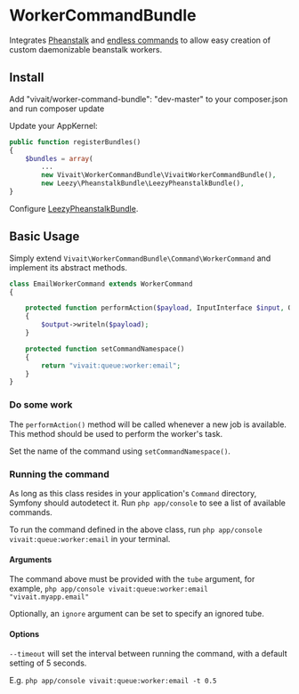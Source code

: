 # WorkerCommandBundle

Integrates [Pheanstalk](https://github.com/pda/pheanstalk) and [endless commands](https://github.com/mac-cain13/daemonizable-command) to allow easy creation of custom daemonizable beanstalk workers.

## Install


Add "vivait/worker-command-bundle": "dev-master" to your composer.json and run composer update
    
Update your AppKernel:

```php
public function registerBundles()
{
    $bundles = array(
        ...
        new Vivait\WorkerCommandBundle\VivaitWorkerCommandBundle(),
        new Leezy\PheanstalkBundle\LeezyPheanstalkBundle(),
}
```
    
Configure [LeezyPheanstalkBundle](https://github.com/armetiz/LeezyPheanstalkBundle/blob/master/Resources/doc/2-configuration.md).
    

## Basic Usage

Simply extend `Vivait\WorkerCommandBundle\Command\WorkerCommand` and implement its abstract methods.

```php
class EmailWorkerCommand extends WorkerCommand
{

    protected function performAction($payload, InputInterface $input, OutputInterface $output)
    {
        $output->writeln($payload);
    }

    protected function setCommandNamespace()
    {
        return "vivait:queue:worker:email";
    }
}
```
    
### Do some work

The `performAction()` method will be called whenever a new job is available. This method should be used to perform the
worker's task.

Set the name of the command using `setCommandNamespace()`.

### Running the command

As long as this class resides in your application's `Command` directory, Symfony should autodetect it. Run `php app/console`
to see a list of available commands.

To run the command defined in the above class, run `php app/console vivait:queue:worker:email` in your terminal.

#### Arguments
The command above must be provided with the `tube` argument, for example, `php app/console vivait:queue:worker:email "vivait.myapp.email"`

Optionally, an `ignore` argument can be set to specify an ignored tube.

#### Options
`--timeout` will set the interval between running the command, with a default setting of 5 seconds.

E.g. `php app/console vivait:queue:worker:email -t 0.5`